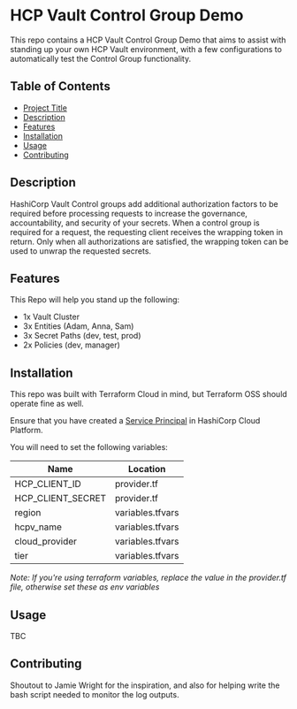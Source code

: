 # HCP Vault Control Group Demo

This repo contains a HCP Vault Control Group Demo that aims to assist with standing up your own HCP Vault environment, with a few configurations to automatically test the Control Group functionality.

## Table of Contents

- [Project Title](#project-title)
- [Description](#description)
- [Features](#features)
- [Installation](#installation)
- [Usage](#usage)
- [Contributing](#contributing)

## Description

HashiCorp Vault Control groups add additional authorization factors to be required before processing requests to increase the governance, accountability, and security of your secrets. When a control group is required for a request, the requesting client receives the wrapping token in return. Only when all authorizations are satisfied, the wrapping token can be used to unwrap the requested secrets.

## Features

This Repo will help you stand up the following:

- 1x Vault Cluster
- 3x Entities (Adam, Anna, Sam)
- 3x Secret Paths (dev, test, prod)
- 2x Policies (dev, manager)

## Installation

This repo was built with Terraform Cloud in mind, but Terraform OSS should operate fine as well.

Ensure that you have created a [Service Principal](https://developer.hashicorp.com/hcp/docs/hcp/security/service-principals#create-a-service-principal) in HashiCorp Cloud Platform.

You will need to set the following variables:

| Name    | Location |
|---------|----------|
| HCP_CLIENT_ID | provider.tf |
| HCP_CLIENT_SECRET| provider.tf |
| region | variables.tfvars |
| hcpv_name| variables.tfvars |
| cloud_provider | variables.tfvars |
| tier | variables.tfvars |

*Note: If you're using terraform variables, replace the value in the provider.tf file, otherwise set these as env variables*

## Usage
TBC

## Contributing

Shoutout to Jamie Wright for the inspiration, and also for helping write the bash script needed to monitor the log outputs.
